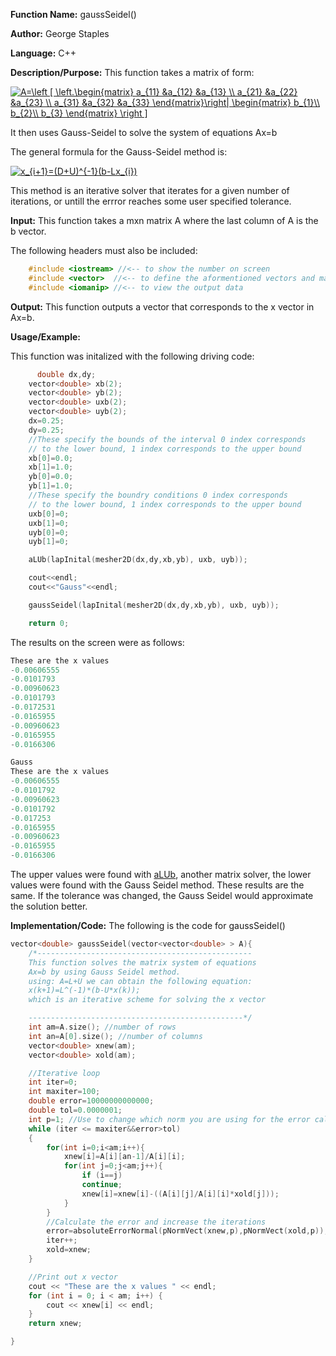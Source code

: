 **Function Name:**          gaussSeidel()

**Author:** George Staples

**Language:** C++

**Description/Purpose:** This function takes a matrix of form:

<a href="https://www.codecogs.com/eqnedit.php?latex=A=\left&space;[&space;\left.\begin{matrix}&space;a_{11}&space;&a_{12}&space;&a_{13}&space;\\&space;a_{21}&space;&a_{22}&space;&a_{23}&space;\\&space;a_{31}&space;&a_{32}&space;&a_{33}&space;\end{matrix}\right|&space;\begin{matrix}&space;b_{1}\\&space;b_{2}\\&space;b_{3}&space;\end{matrix}&space;\right&space;]" target="_blank"><img src="https://latex.codecogs.com/gif.latex?A=\left&space;[&space;\left.\begin{matrix}&space;a_{11}&space;&a_{12}&space;&a_{13}&space;\\&space;a_{21}&space;&a_{22}&space;&a_{23}&space;\\&space;a_{31}&space;&a_{32}&space;&a_{33}&space;\end{matrix}\right|&space;\begin{matrix}&space;b_{1}\\&space;b_{2}\\&space;b_{3}&space;\end{matrix}&space;\right&space;]" title="A=\left [ \left.\begin{matrix} a_{11} &a_{12} &a_{13} \\ a_{21} &a_{22} &a_{23} \\ a_{31} &a_{32} &a_{33} \end{matrix}\right| \begin{matrix} b_{1}\\ b_{2}\\ b_{3} \end{matrix} \right ]" /></a>

It then uses Gauss-Seidel to solve the system of equations Ax=b

The general formula for the Gauss-Seidel method is:

<a href="https://www.codecogs.com/eqnedit.php?latex=x_{i&plus;1}=(D&plus;U)^{-1}(b-Lx_{i})" target="_blank"><img src="https://latex.codecogs.com/gif.latex?x_{i&plus;1}=(D&plus;U)^{-1}(b-Lx_{i})" title="x_{i+1}=(D+U)^{-1}(b-Lx_{i})" /></a>

This method is an iterative solver that iterates for a given number of iterations, or untill the errror reaches some user specified tolerance. 

**Input:** This function takes a mxn matrix A where the last column of A is the b vector.
  
The following headers must also be included:
  ```c++
      #include <iostream> //<-- to show the number on screen
      #include <vector>  //<-- to define the aformentioned vectors and matricies
      #include <iomanip> //<-- to view the output data
  ```

**Output:** This function outputs a vector that corresponds to the x vector in Ax=b.
	
**Usage/Example:**

This function was initalized with the following driving code:
```c++
      double dx,dy;
    vector<double> xb(2);
    vector<double> yb(2);
    vector<double> uxb(2);
    vector<double> uyb(2);
    dx=0.25;
    dy=0.25;
    //These specify the bounds of the interval 0 index corresponds
    // to the lower bound, 1 index corresponds to the upper bound
    xb[0]=0.0;
    xb[1]=1.0;
    yb[0]=0.0;
    yb[1]=1.0;
    //These specify the boundry conditions 0 index corresponds
    // to the lower bound, 1 index corresponds to the upper bound
    uxb[0]=0;
    uxb[1]=0;
    uyb[0]=0;
    uyb[1]=0;

    aLUb(lapInital(mesher2D(dx,dy,xb,yb), uxb, uyb));

    cout<<endl;
    cout<<"Gauss"<<endl;

    gaussSeidel(lapInital(mesher2D(dx,dy,xb,yb), uxb, uyb));

    return 0;
```

The results on the screen were as follows:

```c++
These are the x values
-0.00606555
-0.0101793
-0.00960623
-0.0101793
-0.0172531
-0.0165955
-0.00960623
-0.0165955
-0.0166306

Gauss
These are the x values
-0.00606555
-0.0101792
-0.00960623
-0.0101792
-0.017253
-0.0165955
-0.00960623
-0.0165955
-0.0166306
```

The upper values were found with [aLUb](), another matrix solver, the lower values were found with the Gauss Seidel method. These results are the same. If the tolerance was changed, the Gauss Seidel would approximate the solution better. 

**Implementation/Code:** The following is the code for gaussSeidel()
```c++
vector<double> gaussSeidel(vector<vector<double> > A){
    /*------------------------------------------------
    This function solves the matrix system of equations
    Ax=b by using Gauss Seidel method.
    using: A=L+U we can obtain the following equation:
    x(k+1)=L^(-1)*(b-U*x(k));
    which is an iterative scheme for solving the x vector

    ------------------------------------------------*/
    int am=A.size(); //number of rows
	int an=A[0].size(); //number of columns
	vector<double> xnew(am);
	vector<double> xold(am);

    //Iterative loop
    int iter=0;
    int maxiter=100;
    double error=10000000000000;
    double tol=0.0000001;
    int p=1; //Use to change which norm you are using for the error calculation, 0=infinity norm.
    while (iter <= maxiter&&error>tol)
    {
        for(int i=0;i<am;i++){
            xnew[i]=A[i][an-1]/A[i][i];
            for(int j=0;j<am;j++){
                if (i==j)
                continue;
                xnew[i]=xnew[i]-((A[i][j]/A[i][i]*xold[j]));
            }
        }
        //Calculate the error and increase the iterations
        error=absoluteErrorNormal(pNormVect(xnew,p),pNormVect(xold,p));
        iter++;
        xold=xnew;
    }

    //Print out x vector
	cout << "These are the x values " << endl;
	for (int i = 0; i < am; i++) {
		cout << xnew[i] << endl;
	}
    return xnew;

}
```
